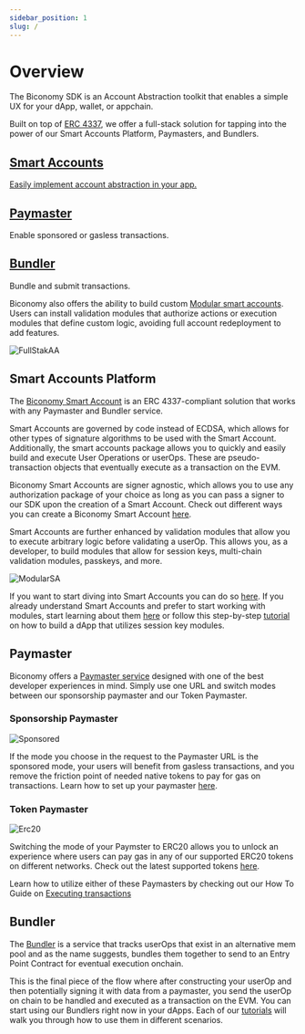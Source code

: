 ```yaml
---
sidebar_position: 1
slug: /
---
```


# Overview

The Biconomy SDK is an Account Abstraction toolkit that enables a simple UX for your dApp, wallet, or appchain.

Built on top of [ERC 4337](https://eips.ethereum.org/EIPS/eip-4337), we offer a full-stack solution for tapping into the power of our Smart Accounts Platform, Paymasters, and Bundlers.

<!-- ![FullStakAA](./images/overview/fullstackaa.png) -->

<div style={{ paddingBottom: '30px' }}>
  <div style={{ display: "flex", flexWrap: "wrap", marginBottom: '10px' }}>
    <a href="/account" className="overview-section-link">
      <div className="overview-section" style={{ width: "360px", marginRight: '10px', border: '2px solid #ddd', borderRadius: '8px', padding: '10px'}}>
        <h2 style={{marginBottom: "5px"}}>Smart Accounts</h2>
        <p
          style={{ color: '#717179', fontSize: '14px'}}
        >Easily implement account abstraction in your app.</p>
      </div>
    </a>
    <div className="overview-section" style={{ width: "360px", border: '2px solid #ddd', borderRadius: '8px', padding: '10px'}}>
      <a href="/paymaster" className="overview-section-link">
        <h2 style={{marginBottom: "5px"}}>Paymaster</h2>
      </a>
      <p style={{ color: '#717179', fontSize: '14px'}}>Enable sponsored or gasless transactions.</p>
    </div>
  </div>
  <div style={{ display: "flex" }}>
    <div className="overview-section" style={{  width: "360px", border: '2px solid #ddd', borderRadius: '8px', padding: '10px'}}>
      <a href="/bundler" className="overview-section-link">
      <h2 style={{marginBottom: "5px"}}>Bundler</h2>
      </a>
      <p style={{ color: '#717179', fontSize: '14px'}}>Bundle and submit transactions.</p>
    </div>
  </div>
</div>

Biconomy also offers the ability to build custom [Modular smart accounts](/modules). Users can install validation modules that authorize actions or execution modules that define custom logic, avoiding full account redeployment to add features.

![FullStakAA](./images/overview/fullstackaa.png)

## Smart Accounts Platform

The [Biconomy Smart Account](/account) is an ERC 4337-compliant solution that works with any Paymaster and Bundler service.

Smart Accounts are governed by code instead of ECDSA, which allows for other types of signature algorithms to be used with the Smart Account. Additionally, the smart accounts package allows you to quickly and easily build and execute User Operations or userOps. These are pseudo-transaction objects that eventually execute as a transaction on the EVM.

Biconomy Smart Accounts are signer agnostic, which allows you to use any authorization package of your choice as long as you can pass a signer to our SDK upon the creation of a Smart Account. Check out different ways you can create a Biconomy Smart Account [here](/account/signers).

Smart Accounts are further enhanced by validation modules that allow you to execute arbitrary logic before validating a userOp. This allows you, as a developer, to build modules that allow for session keys, multi-chain validation modules, passkeys, and more.

![ModularSA](./images/overview/modularsa.png)

If you want to start diving into Smart Accounts you can do so [here](/account). If you already understand Smart Accounts and prefer to start working with modules, start learning about them [here](/modules) or follow this step-by-step [tutorial](/tutorials/sessionkeys) on how to build a dApp that utilizes session key modules.

## Paymaster

Biconomy offers a [Paymaster service](paymaster) designed with one of the best developer experiences in mind. Simply use one URL and switch modes between our sponsorship paymaster and our Token Paymaster.

### Sponsorship Paymaster

![Sponsored](./images/overview/sponsored.png)

If the mode you choose in the request to the Paymaster URL is the sponsored mode, your users will benefit from gasless transactions, and you remove the friction point of needed native tokens to pay for gas on transactions. Learn how to set up your paymaster [here](/dashboard/paymaster).

### Token Paymaster

![Erc20](./images/overview/erc20gas.png)

Switching the mode of your Paymster to ERC20 allows you to unlock an experience where users can pay gas in any of our supported ERC20 tokens on different networks. Check out the latest supported tokens [here](/paymaster/supportedNetworks).

Learn how to utilize either of these Paymasters by checking out our How To Guide on [Executing transactions](/tutorials)

## Bundler

The [Bundler](/bundler) is a service that tracks userOps that exist in an alternative mem pool and as the name suggests, bundles them together to send to an Entry Point Contract for eventual execution onchain.

This is the final piece of the flow where after constructing your userOp and then potentially signing it with data from a paymaster, you send the userOp on chain to be handled and executed as a transaction on the EVM. You can start using our Bundlers right now in your dApps. Each of our [tutorials](/tutorials) will walk you through how to use them in different scenarios.
